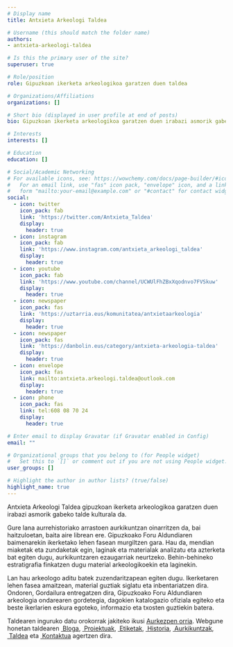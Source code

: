 ```yaml
---
# Display name
title: Antxieta Arkeologi Taldea

# Username (this should match the folder name)
authors:
- antxieta-arkeologi-taldea

# Is this the primary user of the site?
superuser: true

# Role/position
role: Gipuzkoan ikerketa arkeologikoa garatzen duen taldea

# Organizations/Affiliations
organizations: []

# Short bio (displayed in user profile at end of posts)
bio: Gipuzkoan ikerketa arkeologikoa garatzen duen irabazi asmorik gabeko talde kulturala.

# Interests
interests: []

# Education
education: []

# Social/Academic Networking
# For available icons, see: https://wowchemy.com/docs/page-builder/#icons
#   For an email link, use "fas" icon pack, "envelope" icon, and a link in the
#   form "mailto:your-email@example.com" or "#contact" for contact widget.
social:
  - icon: twitter
    icon_pack: fab
    link: 'https://twitter.com/Antxieta_Taldea'
    display:
      header: true
  - icon: instagram
    icon_pack: fab
    link: 'https://www.instagram.com/antxieta_arkeologi_taldea'
    display:
      header: true
  - icon: youtube
    icon_pack: fab
    link: 'https://www.youtube.com/channel/UCWUlFhZBxXqodnvo7FVSkuw'
    display:
      header: true
  - icon: newspaper
    icon_pack: fas
    link: 'https://uztarria.eus/komunitatea/antxietaarkeologia'
    display:
      header: true
  - icon: newspaper
    icon_pack: fas
    link: 'https://danbolin.eus/category/antxieta-arkeologia-taldea'
    display:
      header: true
  - icon: envelope
    icon_pack: fas
    link: mailto:antxieta.arkeologi.taldea@outlook.com
    display:
      header: true
  - icon: phone
    icon_pack: fas
    link: tel:608 08 70 24
    display:
      header: true

# Enter email to display Gravatar (if Gravatar enabled in Config)
email: ""

# Organizational groups that you belong to (for People widget)
#   Set this to `[]` or comment out if you are not using People widget.
user_groups: []

# Highlight the author in author lists? (true/false)
highlight_name: true
---
```


Antxieta Arkeologi Taldea gipuzkoan ikerketa arkeologikoa garatzen duen irabazi asmorik gabeko talde kulturala da.

Gure lana aurrehistoriako arrastoen aurkikuntzan oinarritzen da, bai haitzuloetan, baita aire librean ere. Gipuzkoako Foru Aldundiaren baimenarekin ikerketako lehen fasean murgiltzen gara. Hau da, mendian miaketak eta zundaketak egin, laginak eta materialak analizatu eta azterketa bat egiten dugu, aurkikuntzaren ezaugarriak neurtzeko. Behin-behineko estratigrafia finkatzen dugu material arkeologikoekin eta laginekin.

Lan hau arkeologo aditu batek zuzendaritzapean egiten dugu. Ikerketaren lehen fasea amaitzean, material guztiak siglatu eta inbentariatzen dira. Ondoren, Gordailura entregatzen dira, Gipuzkoako Foru Aldundiaren arkeologia ondarearen gordetegia, dagokien katalogazio ofiziala egiteko eta beste ikerlarien eskura egoteko, informazio eta txosten guztiekin batera.

Taldearen inguruko datu orokorrak jakiteko ikusi [Aurkezpen orria](uploads/Antxieta%20Arkeologi%20Taldea.pdf). Webgune honetan taldearen [<i class='fas fa-edit'></i>&nbsp;Bloga](#posts), [<i class='fas fa-code'></i>&nbsp;Proiektuak](#projects), [<i class='fas fa-tags'></i>&nbsp;Etiketak](#tags), [<i class='fas fa-tags'></i>&nbsp;Historia](#history), [<i class='fas fa-landmark'></i>&nbsp;Aurkikuntzak](#findings), [<i class='fas fa-users'></i>&nbsp;Taldea](#people) eta [<i class='fas fa-envelope'></i>&nbsp;Kontaktua](#contact) agertzen dira.
